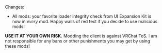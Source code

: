 Changes:
 * All mods: your favorite loader integrity check from UI Expansion Kit is now in *every* mod. Happy walls of red text if you decide to use malicious mods!

**USE IT AT YOUR OWN RISK.** Modding the client is against VRChat ToS. I am not responsible for any bans or other punishments you may get by using these mods!